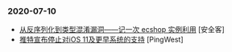 ### 2020-07-10

* [从反序列化到类型混淆漏洞——记一次 ecshop 实例利用]() [安全客]
* [推特宣布停止对iOS 11及更早系统的支持](https://www.pingwest.com/w/213833) [PingWest]
